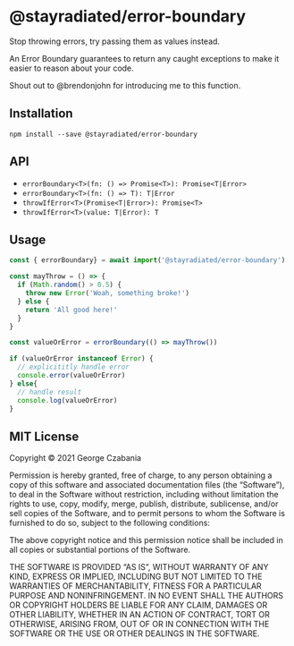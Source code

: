 # @stayradiated/error-boundary

Stop throwing errors, try passing them as values instead.

An Error Boundary guarantees to return any caught exceptions to make it easier
to reason about your code.

Shout out to @brendonjohn for introducing me to this function.

## Installation

```shell
npm install --save @stayradiated/error-boundary
```

## API

- `errorBoundary<T>(fn: () => Promise<T>): Promise<T|Error>`
- `errorBoundary<T>(fn: () => T): T|Error`
- `throwIfError<T>(Promise<T|Error>): Promise<T>`
- `throwIfError<T>(value: T|Error): T`

## Usage

```javascript
const { errorBoundary} = await import('@stayradiated/error-boundary')

const mayThrow = () => {
  if (Math.random() > 0.5) {
    throw new Error('Woah, something broke!')
  } else {
    return 'All good here!'
  }
}

const valueOrError = errorBoundary(() => mayThrow())

if (valueOrError instanceof Error) {
  // explicititly handle error
  console.error(valueOrError)
} else{
  // handle result
  console.log(valueOrError)
}
```

## MIT License

Copyright © 2021 George Czabania

Permission is hereby granted, free of charge, to any person obtaining a copy of
this software and associated documentation files (the “Software”), to deal in
the Software without restriction, including without limitation the rights to
use, copy, modify, merge, publish, distribute, sublicense, and/or sell copies
of the Software, and to permit persons to whom the Software is furnished to do
so, subject to the following conditions:

The above copyright notice and this permission notice shall be included in all
copies or substantial portions of the Software.

THE SOFTWARE IS PROVIDED “AS IS”, WITHOUT WARRANTY OF ANY KIND, EXPRESS OR
IMPLIED, INCLUDING BUT NOT LIMITED TO THE WARRANTIES OF MERCHANTABILITY,
FITNESS FOR A PARTICULAR PURPOSE AND NONINFRINGEMENT. IN NO EVENT SHALL THE
AUTHORS OR COPYRIGHT HOLDERS BE LIABLE FOR ANY CLAIM, DAMAGES OR OTHER
LIABILITY, WHETHER IN AN ACTION OF CONTRACT, TORT OR OTHERWISE, ARISING FROM,
OUT OF OR IN CONNECTION WITH THE SOFTWARE OR THE USE OR OTHER DEALINGS IN THE
SOFTWARE.
